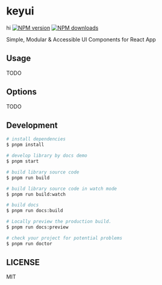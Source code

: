 # keyui

hi
[![NPM version](https://img.shields.io/npm/v/keyui.svg?style=flat)](https://npmjs.org/package/keyui)
[![NPM downloads](http://img.shields.io/npm/dm/keyui.svg?style=flat)](https://npmjs.org/package/keyui)

Simple, Modular & Accessible UI Components for React App

## Usage

TODO

## Options

TODO

## Development

```bash
# install dependencies
$ pnpm install

# develop library by docs demo
$ pnpm start

# build library source code
$ pnpm run build

# build library source code in watch mode
$ pnpm run build:watch

# build docs
$ pnpm run docs:build

# Locally preview the production build.
$ pnpm run docs:preview

# check your project for potential problems
$ pnpm run doctor
```

## LICENSE

MIT
